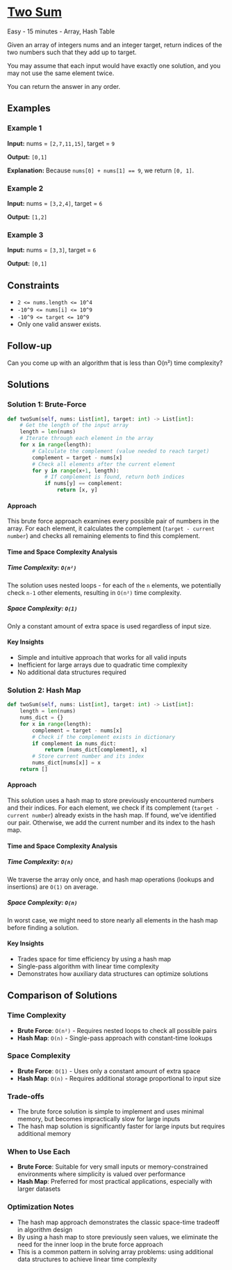 # [Two Sum](https://leetcode.com/problems/two-sum/)

Easy - 15 minutes - Array, Hash Table

Given an array of integers nums and an integer target, return indices of the two
numbers such that they add up to target.

You may assume that each input would have exactly one solution, and you may not
use the same element twice.

You can return the answer in any order.

## Examples

### Example 1

**Input:** nums = `[2,7,11,15]`, target = `9`

**Output:** `[0,1]`

**Explanation:** Because `nums[0] + nums[1] == 9`, we return `[0, 1]`.

### Example 2

**Input:** nums = `[3,2,4]`, target = `6`

**Output:** `[1,2]`

### Example 3

**Input:** nums = `[3,3]`, target = `6`

**Output:** `[0,1]`

## Constraints

- `2 <= nums.length <= 10^4`
- `-10^9 <= nums[i] <= 10^9`
- `-10^9 <= target <= 10^9`
- Only one valid answer exists.

## Follow-up

Can you come up with an algorithm that is less than O(n²) time complexity?

## Solutions

### Solution 1: Brute-Force

```python
def twoSum(self, nums: List[int], target: int) -> List[int]:
    # Get the length of the input array
    length = len(nums)
    # Iterate through each element in the array
    for x in range(length):
        # Calculate the complement (value needed to reach target)
        complement = target - nums[x]
        # Check all elements after the current element
        for y in range(x+1, length):
            # If complement is found, return both indices
            if nums[y] == complement:
                return [x, y]
```

#### Approach

This brute force approach examines every possible pair of numbers in the array. For each element, it calculates the complement (`target - current number`) and checks all remaining elements to find this complement.

#### Time and Space Complexity Analysis

##### Time Complexity: `O(n²)`

The solution uses nested loops - for each of the `n` elements, we potentially check `n-1` other elements, resulting in `O(n²)` time complexity.

##### Space Complexity: `O(1)`

Only a constant amount of extra space is used regardless of input size.

#### Key Insights

- Simple and intuitive approach that works for all valid inputs
- Inefficient for large arrays due to quadratic time complexity
- No additional data structures required

### Solution 2: Hash Map

```python
def twoSum(self, nums: List[int], target: int) -> List[int]:
    length = len(nums)
    nums_dict = {}
    for x in range(length):
        complement = target - nums[x]
        # Check if the complement exists in dictionary
        if complement in nums_dict:
            return [nums_dict[complement], x]
        # Store current number and its index
        nums_dict[nums[x]] = x
    return []
```

#### Approach

This solution uses a hash map to store previously encountered numbers and their indices. For each element, we check if its complement (`target - current number`) already exists in the hash map. If found, we've identified our pair. Otherwise, we add the current number and its index to the hash map.

#### Time and Space Complexity Analysis

##### Time Complexity: `O(n)`

We traverse the array only once, and hash map operations (lookups and insertions) are `O(1)` on average.

##### Space Complexity: `O(n)`

In worst case, we might need to store nearly all elements in the hash map before finding a solution.

#### Key Insights

- Trades space for time efficiency by using a hash map
- Single-pass algorithm with linear time complexity
- Demonstrates how auxiliary data structures can optimize solutions

## Comparison of Solutions

### Time Complexity

- **Brute Force**: `O(n²)` - Requires nested loops to check all possible pairs
- **Hash Map**: `O(n)` - Single-pass approach with constant-time lookups

### Space Complexity

- **Brute Force**: `O(1)` - Uses only a constant amount of extra space
- **Hash Map**: `O(n)` - Requires additional storage proportional to input size

### Trade-offs

- The brute force solution is simple to implement and uses minimal memory, but becomes impractically slow for large inputs
- The hash map solution is significantly faster for large inputs but requires additional memory

### When to Use Each

- **Brute Force**: Suitable for very small inputs or memory-constrained environments where simplicity is valued over performance
- **Hash Map**: Preferred for most practical applications, especially with larger datasets

### Optimization Notes

- The hash map approach demonstrates the classic space-time tradeoff in algorithm design
- By using a hash map to store previously seen values, we eliminate the need for the inner loop in the brute force approach
- This is a common pattern in solving array problems: using additional data structures to achieve linear time complexity

```
